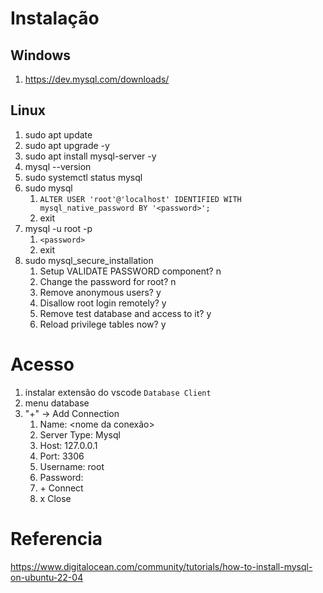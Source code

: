 # Instalação
## Windows
1. https://dev.mysql.com/downloads/

## Linux
1. sudo apt update
1. sudo apt upgrade -y
1. sudo apt install mysql-server -y
1. mysql --version
1. sudo systemctl status mysql
1. sudo mysql
    1. `ALTER USER 'root'@'localhost' IDENTIFIED WITH mysql_native_password BY '<password>';`
    1. exit
1. mysql -u root -p
    1. `<password>`
    1. exit
1. sudo mysql_secure_installation
    1. Setup VALIDATE PASSWORD component? n
    1. Change the password for root? n
    1. Remove anonymous users? y
    1. Disallow root login remotely? y
    1. Remove test database and access to it? y
    1. Reload privilege tables now? y

# Acesso
1. instalar extensão do vscode `Database Client`
1. menu database
1. "+" -> Add Connection
    1. Name: <nome da conexão>
    1. Server Type: Mysql
    1. Host: 127.0.0.1
    1. Port: 3306
    1. Username: root
    1. Password: <password>
    1. \+ Connect
    1. x Close

# Referencia
<https://www.digitalocean.com/community/tutorials/how-to-install-mysql-on-ubuntu-22-04>
